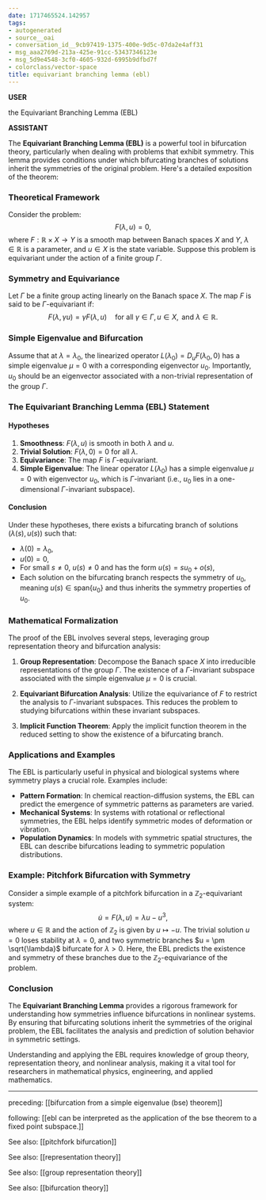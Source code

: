 ```yaml
---
date: 1717465524.142957
tags:
- autogenerated
- source__oai
- conversation_id__9cb97419-1375-400e-9d5c-07da2e4aff31
- msg_aaa2769d-213a-425e-91cc-53437346123e
- msg_5d9e4548-3cf0-4605-932d-6995b9dfbd7f
- colorclass/vector-space
title: equivariant branching lemma (ebl)
---
```


**USER**

the Equivariant Branching Lemma (EBL)


**ASSISTANT**

The **Equivariant Branching Lemma (EBL)** is a powerful tool in bifurcation theory, particularly when dealing with problems that exhibit symmetry. This lemma provides conditions under which bifurcating branches of solutions inherit the symmetries of the original problem. Here's a detailed exposition of the theorem:

### Theoretical Framework

Consider the problem:
$$ F(\lambda, u) = 0, $$
where $F: \mathbb{R} \times X \rightarrow Y$ is a smooth map between Banach spaces $X$ and $Y$, $\lambda \in \mathbb{R}$ is a parameter, and $u \in X$ is the state variable. Suppose this problem is equivariant under the action of a finite group $\Gamma$.

### Symmetry and Equivariance

Let $\Gamma$ be a finite group acting linearly on the Banach space $X$. The map $F$ is said to be $\Gamma$-equivariant if:
$$ F(\lambda, \gamma u) = \gamma F(\lambda, u) \quad \text{for all } \gamma \in \Gamma, \, u \in X, \text{ and } \lambda \in \mathbb{R}. $$

### Simple Eigenvalue and Bifurcation

Assume that at $\lambda = \lambda_0$, the linearized operator $L(\lambda_0) = D_u F(\lambda_0, 0)$ has a simple eigenvalue $\mu = 0$ with a corresponding eigenvector $u_0$. Importantly, $u_0$ should be an eigenvector associated with a non-trivial representation of the group $\Gamma$.

### The Equivariant Branching Lemma (EBL) Statement

#### Hypotheses
1. **Smoothness**: $F(\lambda, u)$ is smooth in both $\lambda$ and $u$.
2. **Trivial Solution**: $F(\lambda, 0) = 0$ for all $\lambda$.
3. **Equivariance**: The map $F$ is $\Gamma$-equivariant.
4. **Simple Eigenvalue**: The linear operator $L(\lambda_0)$ has a simple eigenvalue $\mu = 0$ with eigenvector $u_0$, which is $\Gamma$-invariant (i.e., $u_0$ lies in a one-dimensional $\Gamma$-invariant subspace).

#### Conclusion
Under these hypotheses, there exists a bifurcating branch of solutions $(\lambda(s), u(s))$ such that:
- $\lambda(0) = \lambda_0$,
- $u(0) = 0$,
- For small $s \neq 0$, $u(s) \neq 0$ and has the form $u(s) = s u_0 + o(s)$,
- Each solution on the bifurcating branch respects the symmetry of $u_0$, meaning $u(s) \in \text{span}\{u_0\}$ and thus inherits the symmetry properties of $u_0$.

### Mathematical Formalization

The proof of the EBL involves several steps, leveraging group representation theory and bifurcation analysis:

1. **Group Representation**: Decompose the Banach space $X$ into irreducible representations of the group $\Gamma$. The existence of a $\Gamma$-invariant subspace associated with the simple eigenvalue $\mu = 0$ is crucial.

2. **Equivariant Bifurcation Analysis**: Utilize the equivariance of $F$ to restrict the analysis to $\Gamma$-invariant subspaces. This reduces the problem to studying bifurcations within these invariant subspaces.

3. **Implicit Function Theorem**: Apply the implicit function theorem in the reduced setting to show the existence of a bifurcating branch.

### Applications and Examples

The EBL is particularly useful in physical and biological systems where symmetry plays a crucial role. Examples include:

- **Pattern Formation**: In chemical reaction-diffusion systems, the EBL can predict the emergence of symmetric patterns as parameters are varied.
- **Mechanical Systems**: In systems with rotational or reflectional symmetries, the EBL helps identify symmetric modes of deformation or vibration.
- **Population Dynamics**: In models with symmetric spatial structures, the EBL can describe bifurcations leading to symmetric population distributions.

### Example: Pitchfork Bifurcation with Symmetry

Consider a simple example of a pitchfork bifurcation in a $\mathbb{Z}_2$-equivariant system:
$$ \dot{u} = F(\lambda, u) = \lambda u - u^3, $$
where $u \in \mathbb{R}$ and the action of $\mathbb{Z}_2$ is given by $u \mapsto -u$. The trivial solution $u = 0$ loses stability at $\lambda = 0$, and two symmetric branches $u = \pm \sqrt{\lambda}$ bifurcate for $\lambda > 0$. Here, the EBL predicts the existence and symmetry of these branches due to the $\mathbb{Z}_2$-equivariance of the problem.

### Conclusion

The **Equivariant Branching Lemma** provides a rigorous framework for understanding how symmetries influence bifurcations in nonlinear systems. By ensuring that bifurcating solutions inherit the symmetries of the original problem, the EBL facilitates the analysis and prediction of solution behavior in symmetric settings.

Understanding and applying the EBL requires knowledge of group theory, representation theory, and nonlinear analysis, making it a vital tool for researchers in mathematical physics, engineering, and applied mathematics.


---

preceding: [[bifurcation from a simple eigenvalue (bse) theorem]]  


following: [[ebl can be interpreted as the application of the bse theorem to a fixed point subspace.]]

See also: [[pitchfork bifurcation]]


See also: [[representation theory]]


See also: [[group representation theory]]


See also: [[bifurcation theory]]